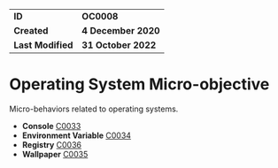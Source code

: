 <table>
<tr>
<td><b>ID</b></td>
<td><b>OC0008</b></td>
</tr>
<td><b>Created</b></td>
<td><b>4 December 2020</b></td>
</tr>
<tr>
<td><b>Last Modified</b></td>
<td><b>31 October 2022</b></td>
</tr>
</table>


# Operating System Micro-objective

Micro-behaviors related to operating systems.

* **Console** [C0033](../operating-system/console.md)
* **Environment Variable** [C0034](../operating-system/environment-variable.md)
* **Registry** [C0036](../operating-system/registry.md)
* **Wallpaper** [C0035](../operating-system/wallpaper.md)
